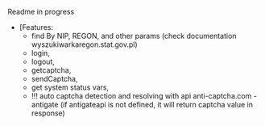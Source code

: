 Readme in progress

- [Features:
  - find By NIP, REGON, and other params (check documentation wyszukiwarkaregon.stat.gov.pl)
  - login,
  - logout,
  - getcaptcha,
  - sendCaptcha,
  - get system status vars,
  - !!! auto captcha detection and resolving with api anti-captcha.com - antigate (if antigateapi is not defined, it will return captcha value in response)
